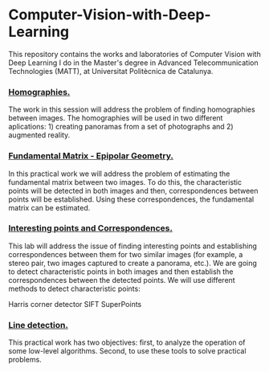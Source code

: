 # Computer-Vision-with-Deep-Learning
This repository contains the works and laboratories of Computer Vision with Deep Learning I do in the Master's degree in Advanced Telecommunication Technologies (MATT), at Universitat Politècnica de Catalunya.

### [Homographies.](https://github.com/DanileRond/Computer-Vision-with-Deep-Learning/blob/main/CV_homographies.ipynb)
The work in this session will address the problem of finding homographies between images. The homographies will be used in two different aplications: 1) creating panoramas from a set of photographs and 2) augmented reality.

### [Fundamental Matrix - Epipolar Geometry.](https://github.com/DanileRond/Computer-Vision-with-Deep-Learning/blob/main/CV_fundamental_matrix_Navarrete.ipynb)
In this practical work we will address the problem of estimating the fundamental matrix between two images. To do this, the characteristic points will be detected in both images and then, correspondences between points will be established. Using these correspondences, the fundamental matrix can be estimated.


### [Interesting points and Correspondences.](https://github.com/DanileRond/Computer-Vision-with-Deep-Learning/blob/main/CVDL_Correspondences_Navarrete.ipynb)
This lab will address the issue of finding interesting points and establishing correspondences between them for two similar images (for example, a stereo pair, two images captured to create a panorama, etc.). We are going to detect characteristic points in both images and then establish the correspondences between the detected points. We will use different methods to detect characteristic points:

Harris corner detector
SIFT
SuperPoints

### [Line detection.](https://github.com/DanileRond/Computer-Vision-with-Deep-Learning/blob/main/CVDL_Lines_1_Navarrete.ipynb)
This practical work has two objectives: first, to analyze the operation of some low-level algorithms. Second, to use these tools to solve practical problems.
